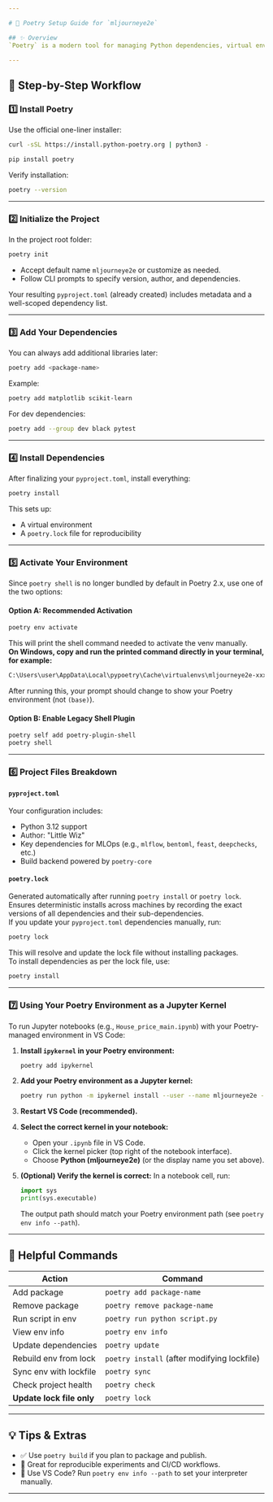 ```yaml
---

# 📖 Poetry Setup Guide for `mljourneye2e`

## ✨ Overview
`Poetry` is a modern tool for managing Python dependencies, virtual environments, and packaging—all powered through the `pyproject.toml` file. This guide walks you through the process you followed for setting up your MLOps project with Poetry.

---
```


## 🧭 Step-by-Step Workflow

### 1️⃣ Install Poetry
Use the official one-liner installer:

```bash
curl -sSL https://install.python-poetry.org | python3 -
```
```bash
pip install poetry
```

Verify installation:

```bash
poetry --version
```

---

### 2️⃣ Initialize the Project
In the project root folder:

```bash
poetry init
```

- Accept default name `mljourneye2e` or customize as needed.
- Follow CLI prompts to specify version, author, and dependencies.

Your resulting `pyproject.toml` (already created) includes metadata and a well-scoped dependency list.

---

### 3️⃣ Add Your Dependencies
You can always add additional libraries later:

```bash
poetry add <package-name>
```

Example:

```bash
poetry add matplotlib scikit-learn
```

For dev dependencies:

```bash
poetry add --group dev black pytest
```

---

### 4️⃣ Install Dependencies
After finalizing your `pyproject.toml`, install everything:

```bash
poetry install
```

This sets up:
- A virtual environment
- A `poetry.lock` file for reproducibility

---

### 5️⃣ Activate Your Environment

Since `poetry shell` is no longer bundled by default in Poetry 2.x, use one of the two options:

#### Option A: Recommended Activation
```bash
poetry env activate
```
This will print the shell command needed to activate the venv manually.  
**On Windows, copy and run the printed command directly in your terminal, for example:**
```bash
C:\Users\user\AppData\Local\pypoetry\Cache\virtualenvs\mljourneye2e-xxxx-py3.12\Scripts\activate.bat
```
After running this, your prompt should change to show your Poetry environment (not `(base)`).

#### Option B: Enable Legacy Shell Plugin
```bash
poetry self add poetry-plugin-shell
poetry shell
```

---

### 6️⃣ Project Files Breakdown

#### `pyproject.toml`
Your configuration includes:
- Python 3.12 support
- Author: "Little Wiz"
- Key dependencies for MLOps (e.g., `mlflow`, `bentoml`, `feast`, `deepchecks`, etc.)
- Build backend powered by `poetry-core`

#### `poetry.lock`
Generated automatically after running `poetry install` or `poetry lock`. Ensures deterministic installs across machines by recording the exact versions of all dependencies and their sub-dependencies.  
If you update your `pyproject.toml` dependencies manually, run:

```bash
poetry lock
```

This will resolve and update the lock file without installing packages.  
To install dependencies as per the lock file, use:

```bash
poetry install
```

---

### 7️⃣ Using Your Poetry Environment as a Jupyter Kernel

To run Jupyter notebooks (e.g., `House_price_main.ipynb`) with your Poetry-managed environment in VS Code:

1. **Install `ipykernel` in your Poetry environment:**

   ```bash
   poetry add ipykernel
   ```

2. **Add your Poetry environment as a Jupyter kernel:**

   ```bash
   poetry run python -m ipykernel install --user --name mljourneye2e --display-name "Python (mljourneye2e)"
   ```

3. **Restart VS Code (recommended).**

4. **Select the correct kernel in your notebook:**
   - Open your `.ipynb` file in VS Code.
   - Click the kernel picker (top right of the notebook interface).
   - Choose **Python (mljourneye2e)** (or the display name you set above).

5. **(Optional) Verify the kernel is correct:**
   In a notebook cell, run:
   ```python
   import sys
   print(sys.executable)
   ```
   The output path should match your Poetry environment path (see `poetry env info --path`).

---

## 🧪 Helpful Commands

| Action                       | Command                                     |
|-----------------------------|---------------------------------------------|
| Add package                 | `poetry add package-name`                  |
| Remove package              | `poetry remove package-name`               |
| Run script in env           | `poetry run python script.py`              |
| View env info               | `poetry env info`                          |
| Update dependencies         | `poetry update`                            |
| Rebuild env from lock       | `poetry install` (after modifying lockfile)|
| Sync env with lockfile      | `poetry sync`                              |
| Check project health        | `poetry check`                             |
| **Update lock file only**   | `poetry lock`                              |

---

## 💡 Tips & Extras

- ✅ Use `poetry build` if you plan to package and publish.
- 🧬 Great for reproducible experiments and CI/CD workflows.
- 📂 Use VS Code? Run `poetry env info --path` to set your interpreter manually.

---

